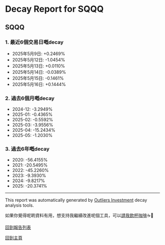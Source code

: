 # Decay Report for SQQQ

## SQQQ

### 1. 最近6個交易日嘅decay

- 2025年5月9日: +0.2469%
- 2025年5月12日: -1.0454%
- 2025年5月13日: +0.0110%
- 2025年5月14日: -0.0389%
- 2025年5月15日: -0.1461%
- 2025年5月16日: +0.1444%

### 2. 過去6個月嘅decay

- 2024-12: -3.2949%
- 2025-01: -0.4365%
- 2025-02: -0.5592%
- 2025-03: -3.9556%
- 2025-04: -15.2434%
- 2025-05: -1.2030%

### 3. 過去6年嘅decay

- 2020: -56.4155%
- 2021: -20.5495%
- 2022: -45.2260%
- 2023: -9.3930%
- 2024: -9.8217%
- 2025: -20.3741%

------------------------------
This report was automatically generated by [Outliers Investment](https://outliersecon.github.io/Outliers-Investment/) decay analysis tools.

如果你覺得呢啲資料有用，想支持我繼續改進呢個工具，可以[請我飲杯咖啡](https://buymeacoffee.com/outliersecon)☕🙏

[回到報告列表](https://outliersecon.github.io/Outliers-Investment/reports/reports_public)

[回到主頁](https://outliersecon.github.io/Outliers-Investment/)